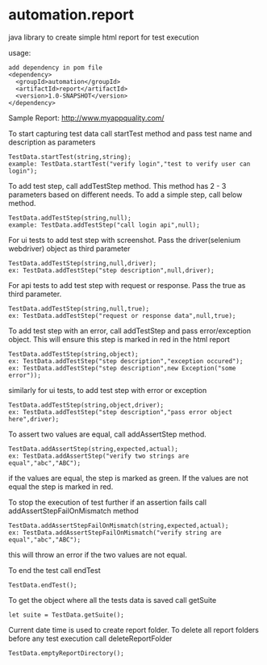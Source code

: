 # automation.report
java library to create simple html report for test execution

usage:
```
add dependency in pom file
<dependency>
  <groupId>automation</groupId>
  <artifactId>report</artifactId>
  <version>1.0-SNAPSHOT</version>
</dependency>
```

Sample Report:
http://www.myappquality.com/

To start capturing test data call startTest method and pass test name and description as parameters
```
TestData.startTest(string,string);
example: TestData.startTest("verify login","test to verify user can login");
```
To add test step, call addTestStep method. This method has 2 - 3 parameters based on different needs.
To add a simple step, call below method.
```
TestData.addTestStep(string,null);
example: TestData.addTestStep("call login api",null);
```
For ui tests to add test step with screenshot. Pass the driver(selenium webdriver) object as third parameter
```
TestData.addTestStep(string,null,driver);
ex: TestData.addTestStep("step description",null,driver);
```
For api tests to add test step with request or response. Pass the true as third parameter.
```
TestData.addTestStep(string,null,true);
ex: TestData.addTestStep("request or response data",null,true);
```
To add test step with an error, call addTestStep and pass error/exception object. This will ensure this step is marked in red in the html report
```
TestData.addTestStep(string,object);
ex: TestData.addTestStep("step description","exception occured");
ex: TestData.addTestStep("step description",new Exception("some error"));
```
similarly for ui tests, to add test step with error or exception
```
TestData.addTestStep(string,object,driver);
ex: TestData.addTestStep("step description","pass error object here",driver);
```
To assert two values are equal, call addAssertStep method.
```
TestData.addAssertStep(string,expected,actual);
ex: TestData.addAssertStep("verify two strings are equal","abc","ABC");
```
if the values are equal, the step is marked as green. If the values are not equal the step is marked in red.

To stop the execution of test further if an assertion fails call addAssertStepFailOnMismatch method

```
TestData.addAssertStepFailOnMismatch(string,expected,actual);
ex: TestData.addAssertStepFailOnMismatch("verify string are equal","abc","ABC");
```
this will throw an error if the two values are not equal.

To end the test call endTest
```
TestData.endTest();
```

To get the object where all the tests data is saved call getSuite
```
let suite = TestData.getSuite();
```
Current date time is used to create report folder. To delete all report folders before any test execution call deleteReportFolder
```
TestData.emptyReportDirectory();
```
